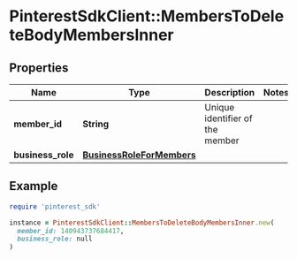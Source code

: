 # PinterestSdkClient::MembersToDeleteBodyMembersInner

## Properties

| Name | Type | Description | Notes |
| ---- | ---- | ----------- | ----- |
| **member_id** | **String** | Unique identifier of the member |  |
| **business_role** | [**BusinessRoleForMembers**](BusinessRoleForMembers.md) |  |  |

## Example

```ruby
require 'pinterest_sdk'

instance = PinterestSdkClient::MembersToDeleteBodyMembersInner.new(
  member_id: 140943737684417,
  business_role: null
)
```

